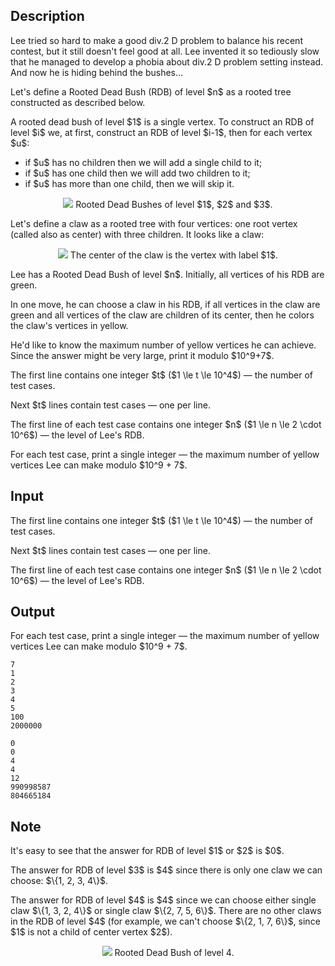 ## Description

<div><p><span class="tex-font-style-it">Lee tried so hard to make a good div.2 D problem to balance his recent contest, but it still doesn't feel good at all. Lee invented it so tediously slow that he managed to develop a phobia about div.2 D problem setting instead. And now he is hiding behind the bushes...</span></p><p>Let's define a <span class="tex-font-style-it">Rooted Dead Bush</span> (RDB) of level $n$ as a rooted tree constructed as described below.</p><p>A rooted dead bush of level $1$ is a single vertex. To construct an RDB of level $i$ we, at first, construct an RDB of level $i-1$, then for each vertex $u$: </p><ul> <li> if $u$ has no children then we will add a single child to it; </li><li> if $u$ has one child then we will add two children to it; </li><li> if $u$ has more than one child, then we will skip it. </li></ul><center> <img class="tex-graphics" src="file://UrfEOyIc.png" style="max-width: 100.0%;max-height: 100.0%;"> <span class="tex-font-size-small">Rooted Dead Bushes of level $1$, $2$ and $3$.</span> </center><p>Let's define a <span class="tex-font-style-it">claw</span> as a rooted tree with four vertices: one root vertex (called also as center) with three children. It looks like a claw:</p><center> <img class="tex-graphics" src="file://InIerWkZ.png" style="max-width: 100.0%;max-height: 100.0%;"> <span class="tex-font-size-small">The center of the claw is the vertex with label $1$.</span> </center><p>Lee has a Rooted Dead Bush of level $n$. Initially, all vertices of his RDB are green.</p><p>In one move, he can choose a claw in his RDB, if all vertices in the claw are <span class="tex-font-style-it">green</span> and all vertices of the claw are children of its center, then he colors the claw's vertices in yellow.</p><p>He'd like to know the maximum number of yellow vertices he can achieve. Since the answer might be very large, print it modulo $10^9+7$.</p></div><div class="input-specification"><p>The first line contains one integer $t$ ($1 \le t \le 10^4$)&nbsp;— the number of test cases.</p><p>Next $t$ lines contain test cases&nbsp;— one per line.</p><p>The first line of each test case contains one integer $n$ ($1 \le n \le 2 \cdot 10^6$)&nbsp;— the level of Lee's RDB.</p></div><div class="output-specification"><p>For each test case, print a single integer&nbsp;— the maximum number of yellow vertices Lee can make modulo $10^9 + 7$.</p></div>

## Input

<p>The first line contains one integer $t$ ($1 \le t \le 10^4$)&nbsp;— the number of test cases.</p><p>Next $t$ lines contain test cases&nbsp;— one per line.</p><p>The first line of each test case contains one integer $n$ ($1 \le n \le 2 \cdot 10^6$)&nbsp;— the level of Lee's RDB.</p>

## Output

<p>For each test case, print a single integer&nbsp;— the maximum number of yellow vertices Lee can make modulo $10^9 + 7$.</p>





```input1
7
1
2
3
4
5
100
2000000
```




```output1
0
0
4
4
12
990998587
804665184
```



## Note

<p>It's easy to see that the answer for RDB of level $1$ or $2$ is $0$.</p><p>The answer for RDB of level $3$ is $4$ since there is only one claw we can choose: $\{1, 2, 3, 4\}$.</p><p>The answer for RDB of level $4$ is $4$ since we can choose either single claw $\{1, 3, 2, 4\}$ or single claw $\{2, 7, 5, 6\}$. There are no other claws in the RDB of level $4$ (for example, we can't choose $\{2, 1, 7, 6\}$, since $1$ is not a child of center vertex $2$).</p><center> <img class="tex-graphics" src="file://TiMrqOpY.png" style="max-width: 100.0%;max-height: 100.0%;"> <span class="tex-font-size-small">Rooted Dead Bush of level 4.</span> </center>
